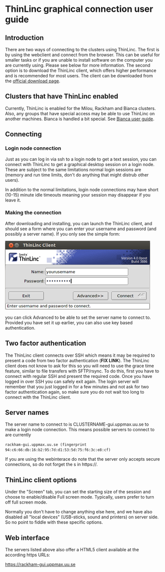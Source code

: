 # ThinLinc graphical connection user guide

## Introduction
There are two ways of connecting to the clusters using ThinLinc. The first is by using the webclient and connect from the browser. This can be useful for smaller tasks or if you are unable to install software on the computer you are currently using. Please see below for more information. The second option is to download the ThinLinc client, which offers higher performance and is recommended for most users. The client can be downloaded from the [official download page](https://www.cendio.com/thinlinc/download/).


## Clusters that have ThinLinc enabled
Currently, ThinLinc is enabled for the Milou, Rackham and Bianca clusters. Also, any groups that have special access may be able to use ThinLinc on another machines. Bianca is handled a bit special. See [Bianca user guide](../getting_started/bianca_portal.md).

## Connecting
### Login node connection
Just as you can log in via ssh to a login node to get a text session, you can connect with ThinLinc to get a graphical desktop session on a login node. These are subject to the same limitations normal login sessions are (memory and run time limits, don't do anything that might distrub other users).

In addition to the normal limitations, login node connections may have short (10-15) minute idle timeouts meaning your session may disappear if you leave it.

### Making the connection
After downloading and installing, you can launch the ThinLinc client, and should see a form where you can enter your username and password (and possibly a server name). If you only see the simple form:

![Login](img/c_555890-l_1-k_thinlincsimple.png)

you can click Advanced to be able to set the server name to connect to. Provided you have set it up earlier, you can also use key based authentication.

## Two factor authentication
The ThinLinc client connects over SSH which means it may be required to present a code from two factor authentication (**FIX LINK**). The ThinLinc client does not know to ask for this so you will need to use the grace time feature, similar to file transfers with SFTP/rsync. To do this, first you have to connect with regular SSH and present the required code. Once you have logged in over SSH you can safely exit again. The login server will remember that you just logged in for a few minutes and not ask for two factor authentication again, so make sure you do not wait too long to connect with the ThinLinc client.

## Server names
The server name to connect to is CLUSTERNAME-gui.uppmax.uu.se to make a login node connection. This means possible servers to connect to are currently

``rackham-gui.uppmax.uu.se (fingerprint 94:c6:66:db:16:b2:95:7d:d1:53:5d:75:f6:3c:e8:cf)``

If you are using the webinterace do note that the server only accepts secure connections, so do not forget the s in https://.

## ThinLinc client options
Under the "Screen" tab, you can set the starting size of the session and choose to enable/disable Full screen mode. Typically, users prefer to turn off full screen mode.

Normally you don't have to change anything else here, and we have also disabled all "local devices" (USB-sticks, sound and printers) on server side. So no point to fiddle with these specific options.

## Web interface
The servers listed above also offer a HTML5 client available at the according https URLs:

https://rackham-gui.uppmax.uu.se
